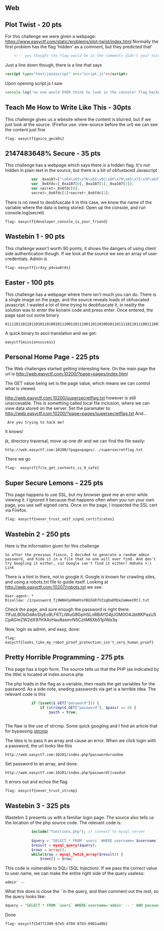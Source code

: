 Web
-----


Plot Twist - 20 pts
----------

For this challenge we were given a webpage: https://www.easyctf.com/static/problems/plot-twist/index.html
Normally the first problem has the flag 'hidden' as a comment, but they predicted that' 
```html
    <!-- you thought the flag would be in the comments didn't you? nice try we're better than that -->
```
Just a line down though, there is a line that says
```html
<script type="text/javascript" src="script.js"></script>
```
Upon opening script.js I saw 
```js
console.log('no one would EVER think to look in the console! flag backup: easyctf{remember_to_check_everywhere}');
```

Teach Me How to Write Like This - 30pts
----------------------

This challenge gives us a wbesite where the content is blurred, but if we just look at the source. (Firefox use: view-source before the url) we can see the content just fine

```
flag: easyctf{geico_geck0s}
```

2147483648% Secure - 35 pts
-------------------
This challenge has a webpage which says there is a hidden flag. It's not hidden in plain text in the source, but there is a bit of obfustaced Javascript

```js
			var _0xa107=["\x64\x65\x76\x65\x6C\x6F\x70\x65\x72\x5F\x63\x6F\x6E\x73\x6F\x6C\x65\x5F\x69\x73\x5F\x79\x6F\x75\x72\x5F\x66\x72\x69\x65\x6E\x64","\x65\x61\x73\x79\x63\x74\x66\x7B","\x7D"];
			var _0x6fdc=[_0xa107[0],_0xa107[1],_0xa107[2]];
			var secret=_0x6fdc[0];
			secret=_0x6fdc[1]+secret+_0x6fdc[2];
```
There is no need to deobfuscate it in this case, we know the name of the variable where the data is being stored. Open up the console, and run console.log(secret)

```
flag: easyctf{developer_console_is_your_friend}
```

Wastebin 1 - 90 pts 
-----------------
This challenge wasn't worth 90 points, it shows the dangers of using client side authentication though. If we look at the source we see an array of user credentials. Admin is 
```
flag: easyctf{cr4zy_p4ssw0rds}
```

Easter - 100 pts
-----------
This challenge has a webpage where there isn't much you can do. There is a single image on the page, and the source reveals loads of obfuscated javascript. I wasted a lot of time trying to deobfuscate it, in reality the solution was to enter the konami code and press enter. Once entered, the page spat out some binary
```
01111011011011010110100101110011011100110110100101101111011011100111001101110101011000110110001101100101011100110111001101111101
```
A quick binary to ascii translation and we get:
```
easyctf{missionsuccess}
```

Personal Home Page - 225 pts
------------
The Web challenges started getting interesting here. On the main page the url is http://web.easyctf.com:10200/?page=pages/index.html

The GET value being set is the page value, which means we can control what is viewed. 

http://web.easyctf.com:10200/supersecretflag.txt however is still unaccesable. 
This is something called local file inclusion, where we can view data stored on the server.
Set the paramater to: http://web.easyctf.com:10200/?page=pages/supersecretflag.txt
And...

```
 Are you trying to hack me? 
```

It knows!

jk, directory traversal, move up one dir and we can find the file easily:
```
http://web.easyctf.com:10200/?page=pages/../supersecretflag.txt
```
There we go
```
flag:  easyctf{file_get_contents_is_9_safe} 
```

Super Secure Lemons - 225 pts
-----------------------

This page happens to use SSL, but my browser gave me an error while viewing it. I ignored it because that happens often when you run your own page, you use self signed certs. Once on the page, I inspected the SSL cert via Firefox.
```
flag: easyctf{never_trust_se1f_signd_certificates}
```

Wastebin 2 - 250 pts
------------------
Here is the information given for this challenge
```
So after the previous fiasco, I decided to generate a random admin password, and hide it in a file that no one will ever find. And don't try Googling it either, cuz Google can't find it either! Hahaha >:) Link
```

There is a hint in there, not to google it. Google is known for crawling sites, and using a robots.txt file to guide itself. 
Looking at http://web.easyctf.com:10207/robots.txt we see:
```
User-agent: *
Disallow: /2/password_Tj9WBkFpORmHYaYBG5GR7VZzgDaEM2e2aWeeCRtJ.txt
```
Check the page, and sure enough the password is right there: 11FutLBObDdAnSIyEo9LF6TLiWuG8GpHSLnRBAYD4jUGM0O4Jbt8KPasU5CpAGmZW2dX97HX4xHau8asmrN5CzIiM6Xb51plWa3q

Now, login as admin, and easy, done:
```
flag: easyctf{looks_like_my_robot_proof_protection_isn't_very_human_proof}
```

Pretty Horrible Programming - 275 pts
-------------------------------------
This page has a login form. The source tells us that the PHP (as indicated by the title) is located at index.source.php

The php loads in the flag as a variable, then reads the get variables for the password. As a side note, sneding passwords via get is a terrible idea. The relevant code is this

```php
            if (isset($_GET["password"])) {
                if (strcmp($_GET["password"], $pass) == 0) {
                    $auth = true;
                
```
The flaw is the use of strcmp. Some quick googling and I find an article that for bypassing [strcmp](http://danuxx.blogspot.com/2013/03/unauthorized-access-bypassing-php-strcmp.html)

The idea is to pass it an array and cause an error. When we click login with a password, the url looks like this
```
http://web.easyctf.com:10201/index.php?password=random
```

Set password to an array, and done.
```
http://web.easyctf.com:10201/index.php?password[]=asdsd
```
It errors out and echos the flag
```
flag: easyctf{never_trust_strcmp} 
```


Wastebin 3 - 325 pts 
-----------------------
Wastebin 3 presents us with a familiar login page. The source also tells us the location of the php source code.
The relevant code is:

```php
            include("functions.php"); // connect to mysql server
            
            $query = "SELECT * FROM `users` WHERE username='$username' AND password='$password'";
            $result = mysql_query($query);
            $rows = array();
            while($row = mysql_fetch_array($result)) {
                $rows[] = $row;
```
This code is vulnerable to SQLi (SQL Injection).
If we pass the correct value to user name, we can make the entire right side of the query useless:
```
admin' -- 
```
What this does is close the ' in the query, and then comment out the rest, so the query looks like:
```sql
$query = "SELECT * FROM `users` WHERE username='admin' -- ' AND password='$password'";
```
Done
```
flag: easyctf{54771309-67e5-4704-8743-6981a40b}
```
